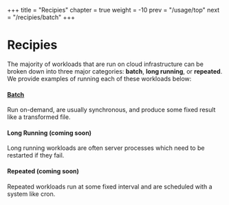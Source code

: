 +++
title = "Recipies"
chapter = true
weight = -10
prev = "/usage/top"
next = "/recipies/batch"
+++

# Recipies

The majority of workloads that are run on cloud infrastructure can be broken down into three major categories: **batch**, **long running**, or **repeated**. We provide examples of running each of these workloads below:

#### [Batch](/mesos-cli/recipies/batch)

Run on-demand, are usually synchronous, and produce some fixed result like a transformed file.

#### Long Running (coming soon)

Long running workloads are often server processes which need to be restarted if they fail.

#### Repeated (coming soon)

Repeated workloads run at some fixed interval and are scheduled with a system like cron.

